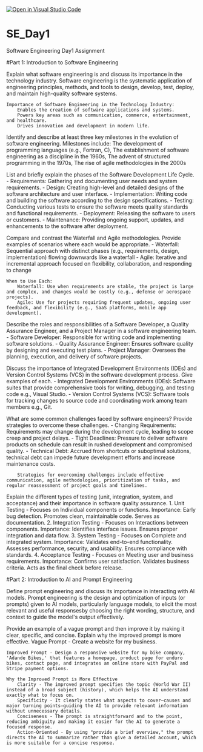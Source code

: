 [![Open in Visual Studio Code](https://classroom.github.com/assets/open-in-vscode-2e0aaae1b6195c2367325f4f02e2d04e9abb55f0b24a779b69b11b9e10269abc.svg)](https://classroom.github.com/online_ide?assignment_repo_id=15708678&assignment_repo_type=AssignmentRepo)
# SE_Day1
Software Engineering Day1 Assignment

#Part 1: Introduction to Software Engineering

Explain what software engineering is and discuss its importance in the technology industry.
    Software engineering is the systematic application of engineering principles, methods, and tools to design, develop, test, deploy, and maintain high-quality software systems.

    Importance of Software Engineering in the Technology Industry:
        Enables the creation of software applications and systems.
        Powers key areas such as communication, commerce, entertainment, and healthcare.
        Drives innovation and development in modern life.


Identify and describe at least three key milestones in the evolution of software engineering.
    Milestones include: The development of programming languages (e.g., Fortran, C), 
                        The establishment of software engineering as a discipline in the 1960s, 
                        The advent of structured programming in the 1970s,
                        The rise of agile methodologies in the 2000s


List and briefly explain the phases of the Software Development Life Cycle.
    - Requirements: Gathering and documenting user needs and system requirements.
    - Design: Creating high-level and detailed designs of the software architecture and user  interface.
    - Implementation: Writing code and building the software according to the design specifications.
    - Testing: Conducting various tests to ensure the software meets quality standards and functional requirements.
    - Deployment: Releasing the software to users or customers.
    - Maintenance: Providing ongoing support, updates, and enhancements to the software after    deployment.


Compare and contrast the Waterfall and Agile methodologies. Provide examples of scenarios where each would be appropriate.
    - Waterfall: Sequential approach with distinct phases (e.g., requirements, design, implementation) flowing downwards like a waterfall
    - Agile: Iterative and incremental approach focused on flexibility, collaboration, and responding to change
    
    When to Use Each:
        Waterfall: Use when requirements are stable, the project is large and complex, and changes would be costly (e.g., defense or aerospace projects).
        Agile: Use for projects requiring frequent updates, ongoing user feedback, and flexibility (e.g., SaaS platforms, mobile app development).


Describe the roles and responsibilities of a Software Developer, a Quality Assurance Engineer, and a Project Manager in a software engineering team.
    - Software Developer: Responsible for writing code and implementing software solutions.
    - Quality Assurance Engineer: Ensures software quality by designing and executing test plans.
    - Project Manager: Oversees the planning, execution, and delivery of software projects.


Discuss the importance of Integrated Development Environments (IDEs) and Version Control Systems (VCS) in the software development process. Give examples of each.
    - Integrated Development Environments (IDEs): Software suites that provide comprehensive tools for writing, debugging, and testing code e.g., Visual Studio.
    - Version Control Systems (VCS): Software tools for tracking changes to source code and coordinating work among team members e.g., Git.


What are some common challenges faced by software engineers? Provide strategies to overcome these challenges.
    - Changing Requirements: Requirements may change during the development cycle, leading to scope creep and project delays.
    - Tight Deadlines: Pressure to deliver software products on schedule can result in rushed development and compromised quality.
    - Technical Debt: Accrued from shortcuts or suboptimal solutions, technical debt can impede future development efforts and increase maintenance costs.
        
        Strategies for overcoming challenges include effective communication, agile methodologies, prioritization of tasks, and regular reassessment of project goals and timelines.


Explain the different types of testing (unit, integration, system, and acceptance) and their importance in software quality assurance.
    1. Unit Testing - Focuses on Individual components or functions.
        Importance:
            Early bug detection.
            Promotes clean, maintainable code.
            Serves as documentation.
    2. Integration Testing - Focuses on Interactions between components.
        Importance:
            Identifies interface issues.
            Ensures proper integration and data flow.
    3. System Testing - Focuses on Complete and integrated system.
        Importance:
            Validates end-to-end functionality.
            Assesses performance, security, and usability.
            Ensures compliance with standards.
    4. Acceptance Testing - Focuses on Meeting user and business requirements.
        Importance:
            Confirms user satisfaction.
            Validates business criteria.
            Acts as the final check before release.


#Part 2: Introduction to AI and Prompt Engineering


Define prompt engineering and discuss its importance in interacting with AI models.
    Prompt engineering is the design and optimization of inputs (or prompts) given to AI models, particularly language models, to elicit the most relevant and useful responsesby choosing the right wording, structure, and context to guide the model's output effectively.


Provide an example of a vague prompt and then improve it by making it clear, specific, and concise. Explain why the improved prompt is more effective.
    Vague Prompt - Create a website for my business.
    
    Improved Prompt - Design a responsive website for my bike company, 'Adande Bikes,' that features a homepage, product page for enduro bikes, contact page, and integrates an online store with PayPal and Stripe payment options.

    Why the Improved Prompt is More Effective
        Clarity - The improved prompt specifies the topic (World War II) instead of a broad subject (history), which helps the AI understand exactly what to focus on.
        Specificity - It clearly states what aspects to cover—causes and major turning points—guiding the AI to provide relevant information without unnecessary details.
        Conciseness - The prompt is straightforward and to the point, reducing ambiguity and making it easier for the AI to generate a focused response.
        Action-Oriented - By using "provide a brief overview," the prompt directs the AI to summarize rather than give a detailed account, which is more suitable for a concise response.
